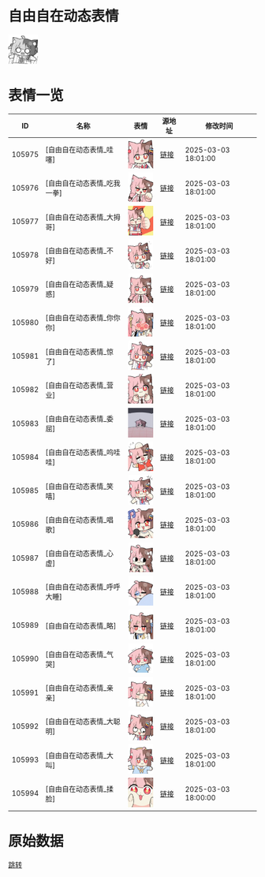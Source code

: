 # 自由自在动态表情

<img src="./cover.png" height="60" alt="cover" />

# 表情一览

|ID|名称|表情|源地址|修改时间|
|----|----|----|----|----|
|105975|[自由自在动态表情_哇噻]|<img src="./pic/105975_%5B自由自在动态表情_哇噻%5D.gif" height="60" alt="哇噻"/>|[链接](https://i0.hdslb.com/bfs/garb/52692396e621a36f2c3d9e38ca698001a89b4fe6.gif)|2025-03-03 18:01:00|
|105976|[自由自在动态表情_吃我一拳]|<img src="./pic/105976_%5B自由自在动态表情_吃我一拳%5D.gif" height="60" alt="吃我一拳"/>|[链接](https://i0.hdslb.com/bfs/garb/65bbd2ceba0fcfe889e4aeb93662588061decec4.gif)|2025-03-03 18:01:00|
|105977|[自由自在动态表情_大拇哥]|<img src="./pic/105977_%5B自由自在动态表情_大拇哥%5D.gif" height="60" alt="大拇哥"/>|[链接](https://i0.hdslb.com/bfs/garb/661830fe2c5cc6a44b9ecc44e0288573fdb3edbc.gif)|2025-03-03 18:01:00|
|105978|[自由自在动态表情_不好]|<img src="./pic/105978_%5B自由自在动态表情_不好%5D.gif" height="60" alt="不好"/>|[链接](https://i0.hdslb.com/bfs/garb/01f8f46278cf885ef2ea17578fde600f2d6e086a.gif)|2025-03-03 18:01:00|
|105979|[自由自在动态表情_疑惑]|<img src="./pic/105979_%5B自由自在动态表情_疑惑%5D.gif" height="60" alt="疑惑"/>|[链接](https://i0.hdslb.com/bfs/garb/be1a9fa13a9205c382882510dd7d4b43be38bbf2.gif)|2025-03-03 18:01:00|
|105980|[自由自在动态表情_你你你]|<img src="./pic/105980_%5B自由自在动态表情_你你你%5D.gif" height="60" alt="你你你"/>|[链接](https://i0.hdslb.com/bfs/garb/7bc2d9e4914a455939d8ad92598d1d63780d74b4.gif)|2025-03-03 18:01:00|
|105981|[自由自在动态表情_惊了]|<img src="./pic/105981_%5B自由自在动态表情_惊了%5D.gif" height="60" alt="惊了"/>|[链接](https://i0.hdslb.com/bfs/garb/e8f8656a4e2b94f57dadbfa010c029e79938c742.gif)|2025-03-03 18:01:00|
|105982|[自由自在动态表情_营业]|<img src="./pic/105982_%5B自由自在动态表情_营业%5D.gif" height="60" alt="营业"/>|[链接](https://i0.hdslb.com/bfs/garb/9b350989f14b668cde5096ceb4c654603f2cf7b2.gif)|2025-03-03 18:01:00|
|105983|[自由自在动态表情_委屈]|<img src="./pic/105983_%5B自由自在动态表情_委屈%5D.gif" height="60" alt="委屈"/>|[链接](https://i0.hdslb.com/bfs/garb/96f4feb37962f9bad3a652955a17d6c2759290e3.gif)|2025-03-03 18:01:00|
|105984|[自由自在动态表情_呜哇哇]|<img src="./pic/105984_%5B自由自在动态表情_呜哇哇%5D.gif" height="60" alt="呜哇哇"/>|[链接](https://i0.hdslb.com/bfs/garb/c9754b5060ffe2a4f6164a456db6fd0764622646.gif)|2025-03-03 18:01:00|
|105985|[自由自在动态表情_笑嘻]|<img src="./pic/105985_%5B自由自在动态表情_笑嘻%5D.gif" height="60" alt="笑嘻"/>|[链接](https://i0.hdslb.com/bfs/garb/327bbc8fb178ea6dbba0821d802be58962242f92.gif)|2025-03-03 18:01:00|
|105986|[自由自在动态表情_唱歌]|<img src="./pic/105986_%5B自由自在动态表情_唱歌%5D.gif" height="60" alt="唱歌"/>|[链接](https://i0.hdslb.com/bfs/garb/728e95903b79681484b940eacdbaec7733f0320f.gif)|2025-03-03 18:01:00|
|105987|[自由自在动态表情_心虚]|<img src="./pic/105987_%5B自由自在动态表情_心虚%5D.gif" height="60" alt="心虚"/>|[链接](https://i0.hdslb.com/bfs/garb/4d22004eacf638996a536ef57139975df1dc03e4.gif)|2025-03-03 18:01:00|
|105988|[自由自在动态表情_呼呼大睡]|<img src="./pic/105988_%5B自由自在动态表情_呼呼大睡%5D.gif" height="60" alt="呼呼大睡"/>|[链接](https://i0.hdslb.com/bfs/garb/6ceb1578ff63be24007a27ba19feda9a4655d446.gif)|2025-03-03 18:01:00|
|105989|[自由自在动态表情_略]|<img src="./pic/105989_%5B自由自在动态表情_略%5D.gif" height="60" alt="略"/>|[链接](https://i0.hdslb.com/bfs/garb/c118441e8db8e536c3e9d5a406c3670ec8eb0e3d.gif)|2025-03-03 18:01:00|
|105990|[自由自在动态表情_气哭]|<img src="./pic/105990_%5B自由自在动态表情_气哭%5D.gif" height="60" alt="气哭"/>|[链接](https://i0.hdslb.com/bfs/garb/0085c9f85f923d682735aa4661c6a4d5dd7e58e2.gif)|2025-03-03 18:01:00|
|105991|[自由自在动态表情_亲亲]|<img src="./pic/105991_%5B自由自在动态表情_亲亲%5D.gif" height="60" alt="亲亲"/>|[链接](https://i0.hdslb.com/bfs/garb/dec08628fd8f903da64841695895a6994add344e.gif)|2025-03-03 18:01:00|
|105992|[自由自在动态表情_大聪明]|<img src="./pic/105992_%5B自由自在动态表情_大聪明%5D.gif" height="60" alt="大聪明"/>|[链接](https://i0.hdslb.com/bfs/garb/b6fe431e483ea7012edb94dc0d3a743e66c0137c.gif)|2025-03-03 18:01:00|
|105993|[自由自在动态表情_大叫]|<img src="./pic/105993_%5B自由自在动态表情_大叫%5D.gif" height="60" alt="大叫"/>|[链接](https://i0.hdslb.com/bfs/garb/6fec8c89a6c010007ba7a2b342aead85322fd589.gif)|2025-03-03 18:01:00|
|105994|[自由自在动态表情_揉脸]|<img src="./pic/105994_%5B自由自在动态表情_揉脸%5D.gif" height="60" alt="揉脸"/>|[链接](https://i0.hdslb.com/bfs/garb/77c5118f47c4c28d8976cbae699b366f1849c057.gif)|2025-03-03 18:00:00|

# 原始数据

[跳转](./raw.json)

